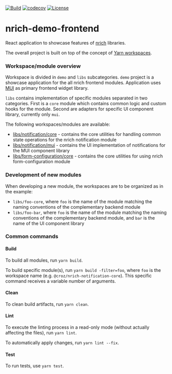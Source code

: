 [![Build](https://github.com/croz-ltd/nrich-demo-frontend/actions/workflows/build.yml/badge.svg)](https://github.com/croz-ltd/nrich-demo-frontend/actions/workflows/build.yml)
[![codecov](https://codecov.io/github/croz-ltd/nrich-demo-frontend/branch/master/graph/badge.svg?token=3GULYJWSXF)](https://codecov.io/github/croz-ltd/nrich-demo-frontend)
[![License](https://img.shields.io/github/license/croz-ltd/nrich?color=yellow&logo=apache)](https://github.com/croz-ltd/nrich/blob/master/LICENSE)

# nrich-demo-frontend

React application to showcase features of [nrich](https://github.com/croz-ltd/nrich) libraries.

The overall project is built on top of the concept of [Yarn workspaces](https://yarnpkg.com/features/workspaces).

### Workspace/module overview

Workspace is divided in `demo` and `libs` subcategories.
`demo` project is a showcase application for the all nrich frontend modules. Application uses [MUI](https://mui.com/) as primary
frontend widget library.

`libs` contains implementation of specific modules separated in two categories. First is a `core` module which contains common logic
and custom hooks for the module. Second are adapters for specific UI component library, currently only `mui`.

The following workspaces/modules are available:
* [libs/notification/core](libs/notification/core/README.md) - contains the core utilities for handling common state operations for the nrich notification module
* [libs/notification/mui](libs/notification/mui/README.md) - contains the UI implementation of notifications for the MUI component library
* [libs/form-configuration/core](libs/form-configuration/core/README.md) - contains the core utilities for using nrich form-configuration module

### Development of new modules

When developing a new module, the workspaces are to be organized as in the example:

* `libs/foo-core`, where `foo` is the name of the module matching the naming conventions of the complementary backend module
* `libs/foo-bar`, where `foo` is the name of the module matching the naming conventions of the complementary backend module, and `bar`
is the name of the UI component library

### Common commands

#### Build

To build all modules, run `yarn build`.

To build specific module(s), run `yarn build -filter=foo`, where `foo` is the workspace name (e.g. `@croz/nrich-notification-core`).
This specific command receives a variable number of arguments.

#### Clean

To clean build artifacts, run `yarn clean`.

#### Lint

To execute the linting process in a read-only mode (without actually affecting the files), run `yarn lint`.

To automatically apply changes, run `yarn lint --fix`.

#### Test

To run tests, use `yarn test`.


